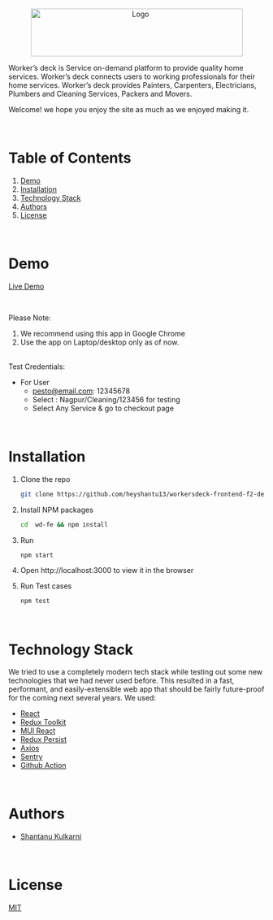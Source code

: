 <!-- PROJECT LOGO -->
<br />
<p align="center">
    <img src="https://i.ibb.co/G5p80TS/wdlogo.jpg" alt="Logo" width="417" height="94" >
</p>
Worker’s deck is Service on-demand platform to provide quality home services.
Worker’s deck connects users to working professionals for their home services.
Worker’s deck provides Painters, Carpenters, Electricians, Plumbers and
Cleaning Services, Packers and Movers.


Welcome! we hope you enjoy the site as much as we enjoyed making it.
 
  
<!-- TABLE OF CONTENTS -->
<br/>

# Table of Contents

1. [Demo](#demo)
2. [Installation](#installation)
3. [Technology Stack](#technology-stack)
4. [Authors](#authors)
5. [License](#license)

<br/>

# Demo

[Live Demo](http://workersdeck-fe.s3-website.us-east-2.amazonaws.com/)

<br/>

Please Note:

1. We recommend using this app in Google Chrome
2. Use the app on Laptop/desktop only as of now.


<br/>
Test Credentials:

- For User
 	 - pesto@email.com: 12345678
 	 - Select : Nagpur/Cleaning/123456 for testing
     - Select Any Service & go to checkout page

<br/>

# Installation

1. Clone the repo
    ```sh
    git clone https://github.com/heyshantu13/workersdeck-frontend-f2-delta wd-fe
    ```

2. Install NPM packages
    ```sh
    cd  wd-fe && npm install
    ```
4. Run
    ```sh
    npm start
    ```
5. Open http://localhost:3000 to view it in the browser

6. Run Test cases
    ```sh
    npm test
    ```
<br/>

# Technology Stack

We tried to use a completely modern tech stack while testing out some new technologies that we had never used before. This resulted in a fast, performant, and easily-extensible web app that should be fairly future-proof for the coming next several years. We used:

- [React](https://reactjs.org/)
- [Redux Toolkit](https://redux.js.org/)
- [MUI React](https://mui.com/)
- [Redux Persist](https://www.npmjs.com/package/redux-persist)
- [Axios](https://axios-http.com/docs/intro)
- [Sentry](https://sentry.io/)
- [Github Action](https://github.com/features/actions)

<br/>

# Authors

- [Shantanu Kulkarni](https://github.com/heyshantu13)

<br/>

# License

[MIT](https://opensource.org/licenses/MIT)
